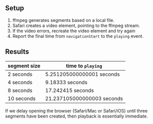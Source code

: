 ## Setup
1. ffmpeg generates segments based on a local file.
1. Safari creates a video element, pointing to the ffmpeg stream.
1. If the video errors, recreate the video element and try again
1. Report the final time from `navigationStart` to the `playing` event.

## Results

segment size | time to `playing`
--- | ---
2 seconds | 5.251205000000001 seconds
4 seconds | 9.18333 seconds
8 seconds | 17.242415 seconds
10 seconds | 21.237105000000003 seconds

If we delay opening the browser (Safari/Mac or Safari/iOS) until three segments have been created, then playback is essentially immediate.

